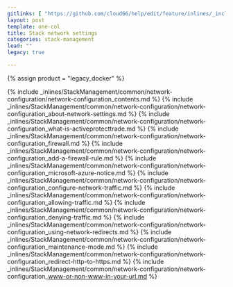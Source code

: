 ```yaml
---
gitlinks: [ "https://github.com/cloud66/help/edit/feature/inlines/_includes/_inlines/StackManagement/common/network-configuration/network-configuration_contents.md", "https://github.com/cloud66/help/edit/feature/inlines/_includes/_inlines/StackManagement/common/network-configuration/network-configuration_about-network-settings.md", "https://github.com/cloud66/help/edit/feature/inlines/_includes/_inlines/StackManagement/common/network-configuration/network-configuration_what-is-activeprotecttrade.md", "https://github.com/cloud66/help/edit/feature/inlines/_includes/_inlines/StackManagement/common/network-configuration/network-configuration_firewall.md", "https://github.com/cloud66/help/edit/feature/inlines/_includes/_inlines/StackManagement/common/network-configuration/network-configuration_add-a-firewall-rule.md", "https://github.com/cloud66/help/edit/feature/inlines/_includes/_inlines/StackManagement/common/network-configuration/network-configuration_microsoft-azure-notice.md", "https://github.com/cloud66/help/edit/feature/inlines/_includes/_inlines/StackManagement/common/network-configuration/network-configuration_configure-network-traffic.md", "https://github.com/cloud66/help/edit/feature/inlines/_includes/_inlines/StackManagement/common/network-configuration/network-configuration_allowing-traffic.md", "https://github.com/cloud66/help/edit/feature/inlines/_includes/_inlines/StackManagement/common/network-configuration/network-configuration_denying-traffic.md", "https://github.com/cloud66/help/edit/feature/inlines/_includes/_inlines/StackManagement/common/network-configuration/network-configuration_using-network-redirects.md", "https://github.com/cloud66/help/edit/feature/inlines/_includes/_inlines/StackManagement/common/network-configuration/network-configuration_maintenance-mode.md", "https://github.com/cloud66/help/edit/feature/inlines/_includes/_inlines/StackManagement/common/network-configuration/network-configuration_redirect-http-to-https.md", "https://github.com/cloud66/help/edit/feature/inlines/_includes/_inlines/StackManagement/common/network-configuration/network-configuration_www-or-non-www-in-your-url.md" ]
layout: post
template: one-col
title: Stack network settings
categories: stack-management
lead: ""
legacy: true

---
```

{% assign product = "legacy_docker" %}

{% include _inlines/StackManagement/common/network-configuration/network-configuration_contents.md %}
{% include _inlines/StackManagement/common/network-configuration/network-configuration_about-network-settings.md %}
{% include _inlines/StackManagement/common/network-configuration/network-configuration_what-is-activeprotecttrade.md %}
{% include _inlines/StackManagement/common/network-configuration/network-configuration_firewall.md %}
{% include _inlines/StackManagement/common/network-configuration/network-configuration_add-a-firewall-rule.md %}
{% include _inlines/StackManagement/common/network-configuration/network-configuration_microsoft-azure-notice.md %}
{% include _inlines/StackManagement/common/network-configuration/network-configuration_configure-network-traffic.md %}
{% include _inlines/StackManagement/common/network-configuration/network-configuration_allowing-traffic.md %}
{% include _inlines/StackManagement/common/network-configuration/network-configuration_denying-traffic.md %}
{% include _inlines/StackManagement/common/network-configuration/network-configuration_using-network-redirects.md %}
{% include _inlines/StackManagement/common/network-configuration/network-configuration_maintenance-mode.md %}
{% include _inlines/StackManagement/common/network-configuration/network-configuration_redirect-http-to-https.md %}
{% include _inlines/StackManagement/common/network-configuration/network-configuration_www-or-non-www-in-your-url.md %}



